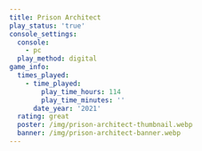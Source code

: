 ```yaml
---
title: Prison Architect
play_status: 'true'
console_settings:
  console:
    - pc
  play_method: digital
game_info:
  times_played:
    - time_played:
        play_time_hours: 114
        play_time_minutes: ''
      date_year: '2021'
  rating: great
  poster: /img/prison-architect-thumbnail.webp
  banner: /img/prison-architect-banner.webp
---
```

